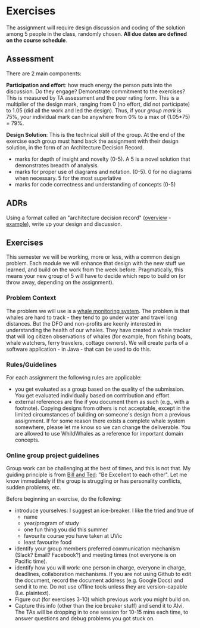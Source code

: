 # Exercises
The assignment will require design discussion and coding of the solution among 5 people in the class, randomly chosen. **All due dates are defined on the course schedule**.

## Assessment
There are 2 main components:

**Participation and effort**: how much energy the person puts into the discussion. Do they engage? Demonstrate commitment to the exercises? This is measured by TA assessment and the peer rating form. This is a multiplier of the design mark, ranging from 0 (no effort, did not participate) to 1.05 (did all the work and led the design). Thus, if your *group mark* is 75%, your individual mark can be anywhere from 0% to a max of (1.05*75) = 79%.

**Design Solution**: This is the technical skill of the group. At the end of the exercise each group must hand back the assignment with their design solution, in the form of an Architecture Decision Record.
- marks for depth of insight and novelty (0-5). A 5 is a novel solution that demonstrates breadth of analysis.
- marks for proper use of diagrams and notation. (0-5). 0 for no diagrams when necessary. 5 for the most superlative 
- marks for code correctness and understanding of concepts (0-5)

## ADRs
Using a format called an "architecture decision record" ([overview](http://thinkrelevance.com/blog/2011/11/15/documenting-architecture-decisions) - [example](https://github.com/joelparkerhenderson/architecture_decision_record/blob/master/adr_template_by_michael_nygard.md)), write up your design and discussion. 

## Exercises
This semester we will be working, more or less, with a common design problem. Each module we will enhance that design with the new stuff we learned, and build on the work from the week before. Pragmatically, this means your new group of 5 will have to decide which repo to build on (or throw away, depending on the assignment).

### Problem Context
The problem we will use is a [whale monitoring system](https://wildwhales.org). The problem is that whales are hard to track - they tend to go under water and travel long distances. But the DFO and non-profits are keenly interested in understanding the health of our whales. They have created a whale tracker that will log citizen observations of whales (for example, from fishing boats, whale watchers, ferry travelers, cottage owners). We will create parts of a software application - in Java - that can be used to do this.

### Rules/Guidelines
For each assignment the following rules are applicable:
- you get evaluated as a group based on the quality of the submission. You get evaluated individually based on contribution and effort. 
- external references are fine if you document them as such (e.g., with a footnote). Copying designs from others is not acceptable, except in the limited circumstances of building on someone's design from a previous assignment. If for some reason there exists a complete whale system somewhere, please let me know so we can change the deliverable. You are allowed to use WhildWhales as a reference for important domain concepts. 

### Online group project guidelines
Group work can be challenging at the best of times, and this is not that. My guiding principle is from [Bill and Ted](https://www.youtube.com/watch?v=rph_1DODXDU): "Be Excellent to each other". Let me know immediately if the group is struggling or has personality conflicts, sudden problems, etc.

Before beginning an exercise, do the following:
- introduce yourselves: I suggest an ice-breaker. I like the tried and true of 
	- name
	- year/program of study
	- one fun thing you did this summer
	- favourite course you have taken at UVic
	- least favourite food
- identify your group members preferred communication mechanism (Slack? Email? Facebook?) and meeting times (not everyone is on Pacific time).
- identify how you will work: one person in charge, everyone in charge, deadlines, collaboration mechanisms. If you are not using Github to edit the document, record the document address (e.g. Google Docs) and send it to me. Do not use offline tools unless they are version-capable (I.e. plaintext). 
- Figure out (for exercises 3-10) which previous work you might build on. 
- Capture this info (other than the ice breaker stuff) and send it to Alvi. The TAs will be dropping in to one session for 10-15 mins each time, to answer questions and debug problems you got stuck on.